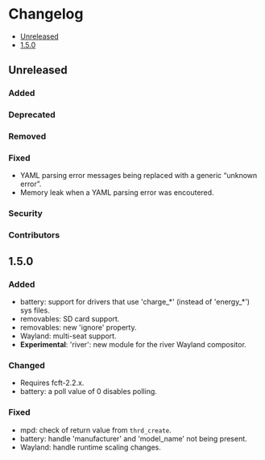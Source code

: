 # Changelog

* [Unreleased](#unreleased)
* [1.5.0](#1-5-0)


## Unreleased
### Added
### Deprecated
### Removed
### Fixed

* YAML parsing error messages being replaced with a generic “unknown error”.
* Memory leak when a YAML parsing error was encoutered.


### Security
### Contributors


## 1.5.0

### Added

* battery: support for drivers that use 'charge\_\*' (instead of
  'energy\_\*') sys files.
* removables: SD card support.
* removables: new 'ignore' property.
* Wayland: multi-seat support.
* **Experimental**: 'river': new module for the river Wayland compositor.


### Changed

* Requires fcft-2.2.x.
* battery: a poll value of 0 disables polling.


### Fixed

* mpd: check of return value from `thrd_create`.
* battery: handle 'manufacturer' and 'model_name' not being present.
* Wayland: handle runtime scaling changes.
